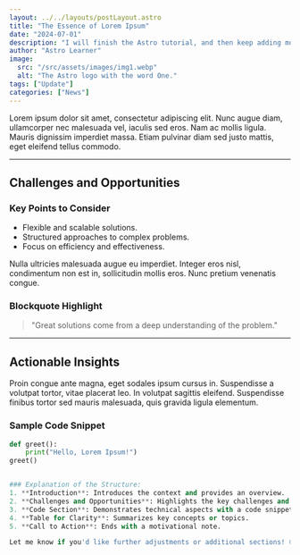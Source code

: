 ```yaml
---
layout: ../../layouts/postLayout.astro
title: "The Essence of Lorem Ipsum"
date: "2024-07-01"
description: "I will finish the Astro tutorial, and then keep adding more posts. Watch this space for more to come"
author: "Astro Learner"
image:
  src: "/src/assets/images/img1.webp"
  alt: "The Astro logo with the word One."
tags: ["Update"]
categories: ["News"]
---
```



Lorem ipsum dolor sit amet, consectetur adipiscing elit. Nunc augue diam, ullamcorper nec malesuada vel, iaculis sed eros. Nam ac mollis ligula. Mauris dignissim imperdiet massa. Etiam pulvinar diam sed justo mattis, eget eleifend tellus commodo.

---

## Challenges and Opportunities

### Key Points to Consider
- Flexible and scalable solutions.
- Structured approaches to complex problems.
- Focus on efficiency and effectiveness.

Nulla ultricies malesuada augue eu imperdiet. Integer eros nisl, condimentum non est in, sollicitudin mollis eros. Nunc pretium venenatis congue.

### Blockquote Highlight
> "Great solutions come from a deep understanding of the problem."

---

## Actionable Insights

Proin congue ante magna, eget sodales ipsum cursus in. Suspendisse a volutpat tortor, vitae placerat leo. In volutpat sagittis eleifend. Suspendisse finibus tortor sed mauris malesuada, quis gravida ligula elementum.  

### Sample Code Snippet
```python
def greet():
    print("Hello, Lorem Ipsum!")
greet()


### Explanation of the Structure:
1. **Introduction**: Introduces the context and provides an overview.  
2. **Challenges and Opportunities**: Highlights the key challenges and actionable insights.  
3. **Code Section**: Demonstrates technical aspects with a code snippet.  
4. **Table for Clarity**: Summarizes key concepts or topics.  
5. **Call to Action**: Ends with a motivational note.

Let me know if you'd like further adjustments or additional sections! 😊

